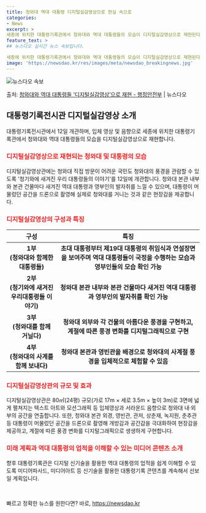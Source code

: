```yaml
---
title: 청와대 역대 대통령 디지털실감영상으로 현실 속으로
categories:
- News
excerpt: >
세종에 위치한 대통령기록관에서 청와대와 역대 대통령들의 모습이 디지털실감영상으로 재현된다. 행정안전부 대통령…
feature_text: >
## 뉴스다오 실시간 뉴스 속보입니다.

세종에 위치한 대통령기록관에서 청와대와 역대 대통령들의 모습이 디지털실감영상으로 재현된다. 행정안전부 대통령…
image: 'https://newsdao.kr/res/images/meta/newsdao_breakingnews.jpg'
---
```


![뉴스다오 속보](https://newsdao.kr/res/images/meta/newsdao_breakingnews.jpg)

<p>출처: <a href="https://newsdao.kr/2779" rel="dofollow">청와대와 역대 대통령들 ‘디지털실감영상’으로 재현 - 행정안전부</a> | 뉴스다오</p>

<h2 data-ke-size="size26">대통령기록전시관 디지털실감영상 소개</h2>
<p data-ke-size="size16">대통령기록전시관에서 12일 개관하며, 입체 영상 및 음향으로 세종에 위치한 대통령기록관에서 청와대와 역대 대통령들의 모습을 디지털실감영상으로 재현합니다.</p>

<h3><b><span style="color: #ee2323;">디지털실감영상으로 재현되는 청와대 및 대통령의 모습</span></b></h3>
<p data-ke-size="size16">디지털실감영상관에는 청와대 직접 방문이 어려운 국민도 청와대의 풍경을 관람할 수 있도록 '청기와에 새겨진 우리 대통령들의 이야기'를 12일에 개관합니다. 청와대 본관 내부와 본관 건물마다 새겨진 역대 대통령과 영부인의 발자취를 느낄 수 있으며, 대통령이 머물렀던 공간을 드론으로 촬영해 실제로 청와대를 거니는 것과 같은 현장감을 제공합니다.</p>

<h3><b><span style="color: #ee2323;">디지털실감영상의 구성과 특징</span></b></h3>
<table>
<thead>
<tr>
<th><b>구성</b></th>
<th><b>특징</b></th>
</tr>
</thead>
<tbody>
<tr>
<td style="text-align: center; height: 17px;"><b>1부 <br> (청와대와 함께한 대통령들)</b></td>
<td style="text-align: center; height: 17px;"><b>초대 대통령부터 제19대 대통령의 취임식과 연설장면을 보여주며 역대 대통령들이 국정을 수행하는 모습과 영부인들의 모습 확인 가능</b></td>
</tr>
<tr>
<td style="text-align: center; height: 17px;"><b>2부 <br> (청기와에 새겨진 우리대통령들 이야기)</b></td>
<td style="text-align: center; height: 17px;"><b>청와대 본관 내부와 본관 건물마다 새겨진 역대 대통령과 영부인의 발자취를 확인 가능</b></td>
</tr>
<tr>
<td style="text-align: center; height: 17px;"><b>3부 <br> (청와대를 함께 거닐다)</b></td>
<td style="text-align: center; height: 17px;"><b>청와대 외부와 각 건물의 아름다운 풍경을 구현하고, 계절에 따른 풍경 변화를 디지털그래픽으로 구현</b></td>
</tr>
<tr>
<td style="text-align: center; height: 17px;"><b>4부 <br> (청와대의 사계를 함께 보내다)</b></td>
<td style="text-align: center; height: 17px;"><b>청와대 본관과 영빈관을 배경으로 청와대의 사계절 풍경을 입체적으로 체험할 수 있음</b></td>
</tr>
</tbody>
</table>

<h3><b><span style="color: #ee2323;">디지털실감영상관의 규모 및 효과</span></b></h3>
<p data-ke-size="size16">디지털실감영상관은 80㎡(24평) 규모(가로 17m × 세로 3.5m × 높이 3m)로 3면에 넓게 펼쳐지는 텍스트 아트와 모션그래픽 등 입체영상과 서라운드 음향으로 청와대 내·외부의 공간을 연출합니다. 또한, 청와대 본관 외경, 영빈관, 관저, 상춘재, 녹지원, 춘추관 등 대통령이 머물렀던 공간을 드론으로 촬영해 개방감과 공간감을 극대화하여 현장감을 제공하고, 계절에 따른 풍경 변화를 디지털그래픽으로 생생하게 구현합니다.</p>

<h3><b><span style="color: #ee2323;">미래 계획과 역대 대통령의 업적을 이해할 수 있는 미디어 콘텐츠 소개</span></b></h3>
<p data-ke-size="size16">향후 대통령기록관은 디지털 신기술을 활용한 역대 대통령의 업적을 쉽게 이해할 수 있도록 미디어파사드, 미디어아트 등 신기술을 활용한 대통령기록 콘텐츠를 계속해서 선보일 계획입니다.</p>

<p data-ke-size="size16">&nbsp;</p> 

빠르고 정확한 뉴스를 원한다면? 바로, <a href="https://newsdao.kr" rel="dofollow">https://newsdao.kr</a>


    
